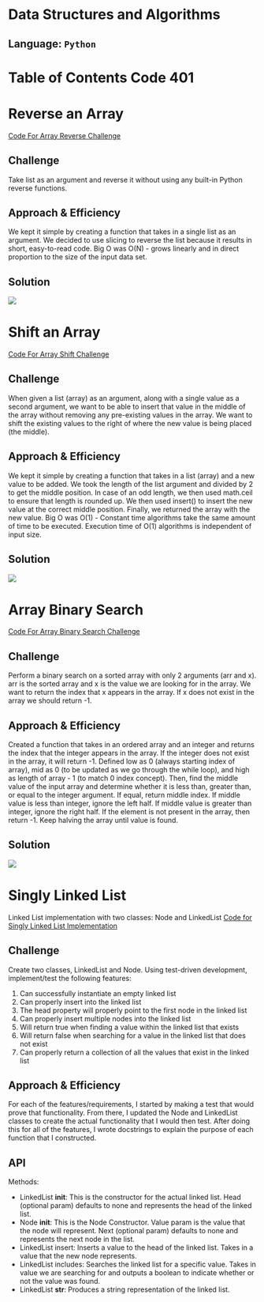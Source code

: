# Data Structures and Algorithms

## Language: `Python`

# Table of Contents Code 401

# Reverse an Array
[Code For Array Reverse Challenge](code_challenges/array_reverse/array_reverse.py)

## Challenge
Take list as an argument and reverse it without using any built-in Python reverse functions. 

## Approach & Efficiency
We kept it simple by creating a function that takes in a single list as an argument. We decided to use slicing to reverse the list because it results in short, easy-to-read code. Big O was O(N) - grows linearly and in direct proportion to the size of the input data set. 

## Solution
![](code_challenges/assets/array-reverse.jpg)

# Shift an Array
[Code For Array Shift Challenge](code_challenges/array_shift/array_shift.py)

## Challenge
When given a list (array) as an argument, along with a single value as a second argument, we want to be able to insert that value in the middle of the array without removing any pre-existing values in the array. We want to shift the existing values to the right of where the new value is being placed (the middle).

## Approach & Efficiency
We kept it simple by creating a function that takes in a list (array) and a new value to be added. We took the length of the list argument and divided by 2 to get the middle position. In case of an odd length, we then used math.ceil to ensure that length is rounded up. We then used insert() to insert the new value at the correct middle position. Finally, we returned the array with the new value. Big O was O(1) - Constant time algorithms take the same amount of time to be executed. Execution time of O(1) algorithms is independent of input size.

## Solution
![](code_challenges/assets/codechal2.jpg)

# Array Binary Search
[Code For Array Binary Search Challenge](code_challenges/array_binary_search/array_binary_search.py)

## Challenge
Perform a binary search on a sorted array with only 2 arguments (arr and x). arr is the sorted array and x is the value we are looking for in the array. We want to return the index that x appears in the array. If x does not exist in the array we should return -1. 

## Approach & Efficiency
Created a function that takes in an ordered array and an integer and returns the index that the integer appears in the array. If the integer does not exist in the array, it will return -1. Defined low as 0 (always starting index of array), mid as 0 (to be updated as we go through the while loop), and high as length of array - 1 (to match 0 index concept). Then, find the middle value of the input array and determine whether it is less than, greater than, or equal to the integer argument. If equal, return middle index. If middle value is less than integer, ignore the left half. If middle value is greater than integer, ignore the right half. If the element is not present in the array, then return -1. Keep halving the array until value is found.

## Solution
![](code_challenges/assets/array_binary_search.jpg)

# Singly Linked List

Linked List implementation with two classes: Node and LinkedList
[Code for Singly Linked List Implementation](python/code_challenges/linked_list/linked_list.py)
## Challenge
Create two classes, LinkedList and Node. Using test-driven development, implement/test the following features:
1. Can successfully instantiate an empty linked list
2. Can properly insert into the linked list
3. The head property will properly point to the first node in the linked list
4. Can properly insert multiple nodes into the linked list
5. Will return true when finding a value within the linked list that exists
6. Will return false when searching for a value in the linked list that does not exist
7. Can properly return a collection of all the values that exist in the linked list

## Approach & Efficiency
For each of the features/requirements, I started by making a test that would prove that functionality. From there, I updated the Node and LinkedList classes to create the actual functionality that I would then test. After doing this for all of the features, I wrote docstrings to explain the purpose of each function that I constructed. 

## API
Methods:
- LinkedList __init__: This is the constructor for the actual linked list. Head (optional param) defaults to none and represents the head of the linked list.
- Node __init__: This is the Node Constructor. Value param is the value that the node will represent. Next (optional param) defaults to none and represents the next node in the list.
- LinkedList insert: Inserts a value to the head of the linked list. Takes in a value that the new node represents.
- LinkedList includes: Searches the linked list for a specific value. Takes in value we are searching for and outputs a boolean to indicate whether or not the value was found.
- LinkedList __str__: Produces a string representation of the linked list.
